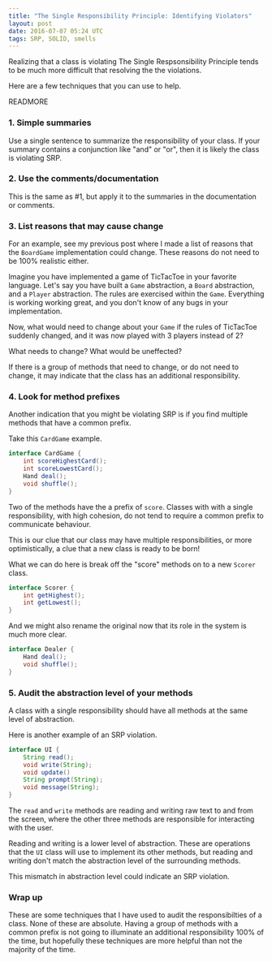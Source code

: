 ```yaml
---
title: "The Single Responsibility Principle: Identifying Violators"
layout: post
date: 2016-07-07 05:24 UTC
tags: SRP, SOLID, smells
---
```


Realizing that a class is violating The Single Respsonsibility Principle tends to be much more difficult that resolving the the violations.

Here are a few techniques that you can use to help.

READMORE

### 1. Simple summaries

Use a single sentence to summarize the responsibility of your class. If your summary contains a conjunction like "and" or "or", then it is likely the class is violating SRP.


### 2. Use the comments/documentation

This is the same as #1, but apply it to the summaries in the documentation or comments.


### 3. List reasons that may cause change

For an example, see my previous post where I made a list of reasons that the `BoardGame` implementation could change. These reasons do not need to be 100% realistic either.

Imagine you have implemented a game of TicTacToe in your favorite language. Let's say you have built a `Game` abstraction, a `Board` abstraction, and a `Player` abstraction. The rules are exercised within the `Game`. Everything is working working great, and you don't know of any bugs in your implementation.

Now, what would need to change about your `Game` if the rules of TicTacToe suddenly changed, and it was now played with 3 players instead of 2?

What needs to change? What would be uneffected?

If there is a group of methods that need to change, or do not need to change, it may indicate that the class has an additional responsibility.


### 4. Look for method prefixes

Another indication that you might be violating SRP is if you find multiple methods that have a common prefix.

Take this `CardGame` example.

```java
interface CardGame {
    int scoreHighestCard();
    int scoreLowestCard();
    Hand deal();
    void shuffle();
}
```

Two of the methods have the a prefix of `score`. Classes with with a single responsibility, with high cohesion, do not tend to require a common prefix to communicate behaviour.

This is our clue that our class may have multiple responsibilities, or more optimistically, a clue that a new class is ready to be born!

What we can do here is break off the "score" methods on to a new `Scorer` class.

```java
interface Scorer {
    int getHighest();
    int getLowest();
}
```

And we might also rename the original now that its role in the system is much more clear.

```java
interface Dealer {
    Hand deal();
    void shuffle();
}
```



### 5. Audit the abstraction level of your methods

A class with a single responsibility should have all methods at the same level of abstraction.

Here is another example of an SRP violation.

```java
interface UI {
    String read();
    void write(String);
    void update()
    String prompt(String);
    void message(String);
}
```

The `read` and `write` methods are reading and writing raw text to and from the screen, where the other three methods are responsible for interacting with the user.

Reading and writing is a lower level of abstraction. These are operations that the `UI` class will use to implement its other methods, but reading and writing don't match the abstraction level of the surrounding methods.

This mismatch in abstraction level could indicate an SRP violation.


### Wrap up

These are some techniques that I have used to audit the responsibilties of a class. None of these are absolute. Having a group of methods with a common prefix is not going to illuminate an additional responsibility 100% of the time, but hopefully these techniques are more helpful than not the majority of the time.
